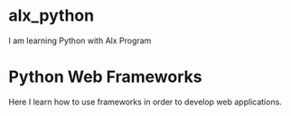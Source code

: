 # alx_python
I am learning Python with Alx Program 

# Python Web Frameworks
Here I learn how to use frameworks in order to develop web applications.
           
